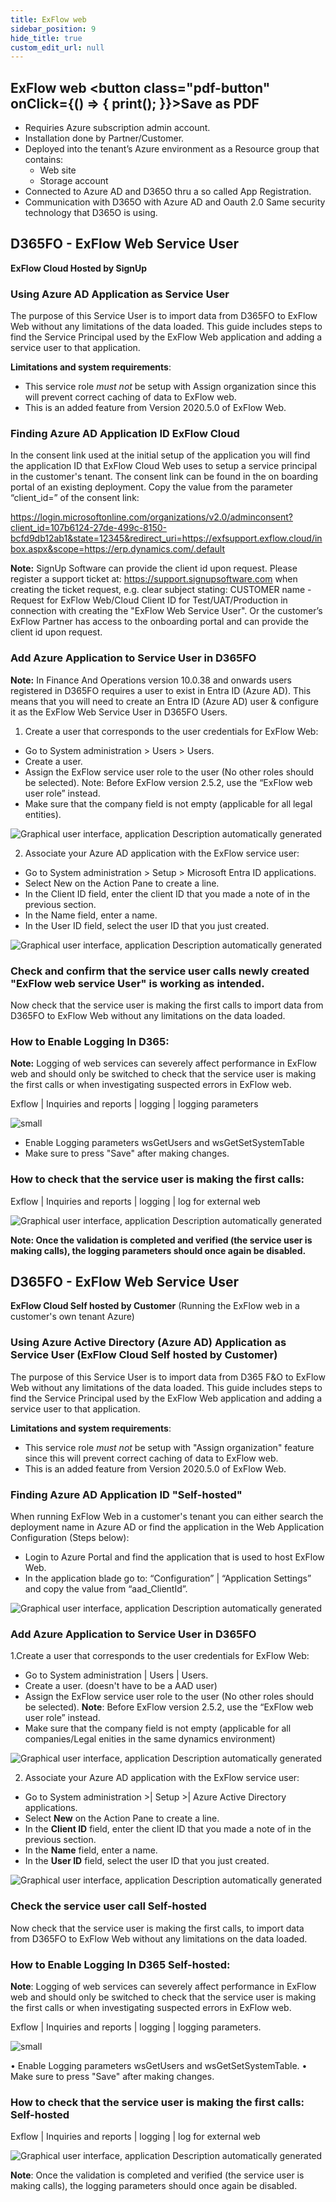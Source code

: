 ```yaml
---
title: ExFlow web
sidebar_position: 9
hide_title: true
custom_edit_url: null
---
```

## ExFlow web <button class="pdf-button" onClick={() => { print(); }}>Save as PDF</button>

* Requiries Azure subscription admin account.
* Installation done by Partner/Customer.
* Deployed into the tenant’s Azure environment as a Resource group that contains:
    - Web site
    - Storage account
* Connected to Azure AD and D365O thru a so called App Registration.
* Communication with D365O with Azure AD and Oauth 2.0
Same security technology that D365O is using.

## D365FO - ExFlow Web Service User
**ExFlow Cloud Hosted by SignUp**

### Using Azure AD Application as Service User
The purpose of this Service User is to import data from D365FO to ExFlow Web without any limitations of the data loaded.
This guide includes steps to find the Service Principal used by the ExFlow Web application and adding a service user to that application.

**Limitations and system requirements**:
* This service role *must not* be setup with Assign organization since this will prevent correct caching of data to ExFlow web.
* This is an added feature from Version 2020.5.0 of ExFlow Web.

### Finding Azure AD Application ID ExFlow Cloud 
In the consent link used at the initial setup of the application you will find the application ID that ExFlow Cloud Web uses to setup a service principal in the customer's tenant.
The consent link can be found in the on boarding portal of an existing deployment. Copy the value from the parameter “client_id=” of the consent link:

https://login.microsoftonline.com/organizations/v2.0/adminconsent?client_id=107b6124-27de-499c-8150-bcfd9db12ab1&state=12345&redirect_uri=https://exfsupport.exflow.cloud/inbox.aspx&scope=https://erp.dynamics.com/.default

**Note:**  SignUp Software can provide the client id upon request. Please register a support ticket at: https://support.signupsoftware.com when creating the ticket request, e.g. clear subject stating: 
CUSTOMER name - Request for ExFlow Web/Cloud Client ID for Test/UAT/Production in connection with creating the "ExFlow Web Service User".
Or the customer’s ExFlow Partner has access to the onboarding portal and can provide the client id upon request.

### Add Azure Application to Service User in D365FO

**Note:**  In Finance And Operations version 10.0.38 and onwards users registered in D365FO requires a user to exist in Entra ID (Azure AD). This means that you will need to create an Entra ID (Azure AD) user & configure it as the ExFlow Web Service User in D365FO Users.

1. Create a user that corresponds to the user credentials for ExFlow Web:
* Go to System administration > Users > Users.
* Create a user.
* Assign the ExFlow service user role to the user (No other roles should be selected). Note: Before ExFlow version 2.5.2, use the “ExFlow web user role” instead.
* Make sure that the company field is not empty (applicable for all legal entities).

![Graphical user interface, application Description automatically generated](@site/static/img/media/image233.png)


2.	Associate your Azure AD application with the ExFlow service user:
* Go to System administration > Setup > Microsoft Entra ID applications.
* Select New on the Action Pane to create a line. 
* In the Client ID field, enter the client ID that you made a note of in the previous section.
* In the Name field, enter a name.
* In the User ID field, select the user ID that you just created.

![Graphical user interface, application Description automatically generated](@site/static/img/media/image234.png)

### Check and confirm that the service user calls newly created "ExFlow web service User" is working as intended.
Now check that the service user is making the first calls to import data from D365FO to ExFlow Web without any limitations on the data loaded.

### How to Enable Logging In D365: 
**Note:** Logging of web services can severely affect performance in ExFlow web and should only be switched to check that the service user is making the first calls or when investigating suspected errors in ExFlow web.

Exflow \| Inquiries and reports \| logging \| logging parameters

![small](@site/static/img/media/image235.png)

- Enable Logging parameters wsGetUsers and  wsGetSetSystemTable
- Make sure to press "Save" after making changes.

### How to check that the service user is making the first calls: 
Exflow \| Inquiries and reports \| logging \| log for external web

![Graphical user interface, application Description automatically generated](@site/static/img/media/image236.png)

**Note: Once the validation is completed and verified (the service user is making calls), the logging parameters should once again be disabled.**


## D365FO - ExFlow Web Service User
**ExFlow Cloud Self hosted by Customer**
(Running the ExFlow web in a customer's own tenant Azure)

### Using Azure Active Directory (Azure AD) Application as Service User (ExFlow Cloud Self hosted by Customer)
The purpose of this Service User is to import data from D365 F&O to ExFlow Web without any limitations of the data loaded.
This guide includes steps to find the Service Principal used by the ExFlow Web application and adding a service user to that application.

**Limitations and system requirements**:
* This service role *must not* be setup with "Assign organization" feature since this will prevent correct caching of data to ExFlow web.
* This is an added feature from Version 2020.5.0 of ExFlow Web.

### Finding Azure AD Application ID "Self-hosted"
When running ExFlow Web in a customer's tenant you can either search the deployment name in Azure AD or find the application in the Web Application Configuration (Steps below):
* Login to Azure Portal and find the application that is used to host ExFlow Web.
* In the application blade go to: “Configuration” \| “Application Settings” and copy the value from “aad_ClientId”.

![Graphical user interface, application Description automatically generated](@site/static/img/media/image237.png)


### Add Azure Application to Service User in D365FO
1.Create a user that corresponds to the user credentials for ExFlow Web:
* Go to System administration \| Users \| Users.
* Create a user. (doesn't have to be a AAD user)
* Assign the ExFlow service user role to the user (No other roles should be selected). 
**Note**: Before ExFlow version 2.5.2, use the “ExFlow web user role” instead.
* Make sure that the company field is not empty (applicable for all companies/Legal enities in the same dynamics environment)

![Graphical user interface, application Description automatically generated](@site/static/img/media/image238.png)


2.	Associate your Azure AD application with the ExFlow service user:
* Go to System administration >| Setup >| Azure Active Directory applications.
* Select **New** on the Action Pane to create a line. 
* In the **Client ID** field, enter the client ID that you made a note of in the previous section.
* In the **Name** field, enter a name.
* In the **User ID** field, select the user ID that you just created.
 
![Graphical user interface, application Description automatically generated](@site/static/img/media/image239.png)

### Check the service user call Self-hosted
Now check that the service user is making the first calls, to import data from D365FO to ExFlow Web without any limitations on the data loaded.

### How to Enable Logging In D365 Self-hosted: 

**Note**: Logging of web services can severely affect performance in ExFlow web and should only be switched to check that the service user is making the first calls or when investigating suspected errors in ExFlow web.

Exflow \| Inquiries and reports \| logging \| logging parameters.

![small](@site/static/img/media/image243.png)

•	Enable Logging parameters wsGetUsers and wsGetSetSystemTable.
•	Make sure to press "Save" after making changes.

### How to check that the service user is making the first calls: Self-hosted

Exflow \| Inquiries and reports \| logging \| log for external web

![Graphical user interface, application Description automatically generated](@site/static/img/media/image244.png)
 
**Note**: Once the validation is completed and verified (the service user is making calls), the logging parameters should once again be disabled.

